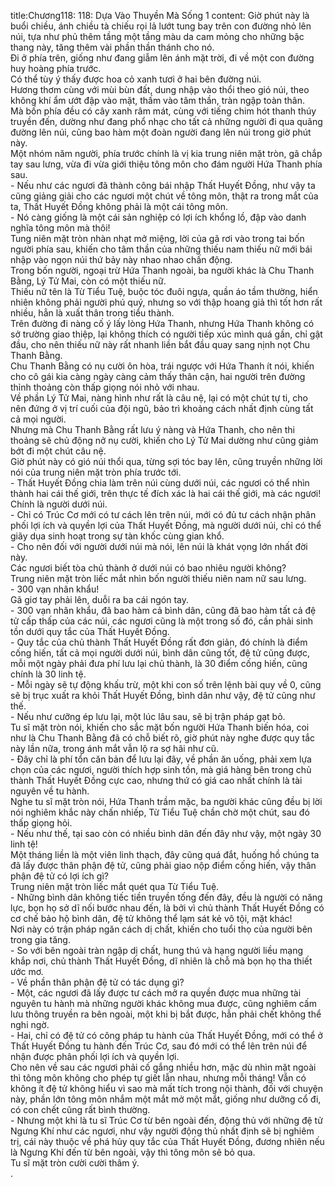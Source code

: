 title:Chương118: 118: Dựa Vào Thuyền Mà Sống 1
content:
Giờ phút này là buổi chiều, ánh chiều tà chiếu rọi lả lướt tung bay trên con đường nhỏ lên núi, tựa như phủ thêm tầng một tầng màu da cam mỏng cho những bậc thang này, tăng thêm vài phần thần thánh cho nó.<br>Đi ở phía trên, giống như đang giẫm lên ánh mặt trời, đi về một con đường huy hoàng phía trước.<br>Có thể tùy ý thấy được hoa cỏ xanh tươi ở hai bên đường núi.<br>Hương thơm cùng với mùi bùn đất, dung nhập vào thổi theo gió núi, theo không khí ẩm ướt đập vào mặt, thấm vào tâm thần, tràn ngập toàn thân.<br>Mà bốn phía đều có cây xanh râm mát, cùng với tiếng chim hót thanh thúy truyền đến, dường như đang phổ nhạc cho tất cả những người đi qua quãng đường lên núi, cũng bao hàm một đoàn người đang lên núi trong giờ phút này.<br>Một nhóm năm người, phía trước chính là vị kia trung niên mặt tròn, gã chắp tay sau lưng, vừa đi vừa giới thiệu tông môn cho đám người Hứa Thanh phía sau.<br>- Nếu như các ngươi đã thành công bái nhập Thất Huyết Đồng, như vậy ta cũng giảng giải cho các ngươi một chút về tông môn, thật ra trong mắt của ta, Thất Huyết Đồng không phải là một cái tông môn.<br>- Nó càng giống là một cái sản nghiệp có lợi ích khổng lồ, đập vào danh nghĩa tông môn mà thôi!<br>Tung niên mặt tròn nhàn nhạt mở miệng, lời của gã rơi vào trong tai bốn người phía sau, khiến cho tâm thần của những thiếu nam thiếu nữ mới bái nhập vào ngọn núi thứ bảy này nhao nhao chấn động.<br>Trong bốn người, ngoại trừ Hứa Thanh ngoài, ba người khác là Chu Thanh Bằng, Lý Tử Mai, còn có một thiếu nữ.<br>Thiếu nữ tên là Từ Tiểu Tuệ, buộc tóc đuôi ngựa, quần áo tầm thường, hiển nhiên không phải người phú quý, nhưng so với thập hoang giả thì tốt hơn rất nhiều, hẳn là xuất thân trong tiểu thành.<br>Trên đường đi nàng cố ý lấy lòng Hứa Thanh, nhưng Hứa Thanh không có sở trường giao thiệp, lại không thích có người tiếp xúc mình quá gần, chỉ gật đầu, cho nên thiếu nữ này rất nhanh liền bắt đầu quay sang nịnh nọt Chu Thanh Bằng.<br>Chu Thanh Bằng có nụ cười ôn hòa, trái ngược với Hứa Thanh ít nói, khiến cho cô gái kia càng ngày càng cảm thấy thân cận, hai người trên đường thỉnh thoảng còn thấp giọng nói nhỏ với nhau.<br>Về phần Lý Tử Mai, nàng hình như rất là câu nệ, lại có một chút tự ti, cho nên đứng ở vị trí cuối của đội ngũ, bảo trì khoảng cách nhất định cùng tất cả mọi người.<br>Nhưng mà Chu Thanh Bằng rất lưu ý nàng và Hứa Thanh, cho nên thi thoảng sẽ chủ động nở nụ cười, khiến cho Lý Tử Mai dường như cũng giảm bớt đi một chút câu nệ.<br>Giờ phút này có gió núi thổi qua, từng sợi tóc bay lên, cũng truyền những lời nói của trung niên mặt tròn phía trước tới.<br>- Thất Huyết Đồng chia làm trên núi cùng dưới núi, các ngươi có thể nhìn thành hai cái thế giới, trên thực tế đích xác là hai cái thế giới, mà các ngươi!<br>Chính là người dưới núi.<br>- Chỉ có Trúc Cơ mới có tư cách lên trên núi, mới có đủ tư cách nhận phân phối lợi ích và quyền lợi của Thất Huyết Đồng, mà người dưới núi, chỉ có thể giãy dụa sinh hoạt trong sự tàn khốc cùng gian khổ.<br>- Cho nên đối với người dưới núi mà nói, lên núi là khát vọng lớn nhất đời này.<br>Các ngươi biết tòa chủ thành ở dưới núi có bao nhiêu người không?<br>Trung niên mặt tròn liếc mắt nhìn bốn người thiếu niên nam nữ sau lưng.<br>- 300 vạn nhân khẩu!<br>Gã giơ tay phải lên, duỗi ra ba cái ngón tay.<br>- 300 vạn nhân khẩu, đã bao hàm cả bình dân, cũng đã bao hàm tất cả đệ tử cấp thấp của các núi, các ngươi cũng là một trong số đó, cần phải sinh tồn dưới quy tắc của Thất Huyết Đồng.<br>- Quy tắc của chủ thành Thất Huyết Đồng rất đơn giản, đó chính là điểm cống hiến, tất cả mọi người dưới núi, bình dân cũng tốt, đệ tử cũng được, mỗi một ngày phải đưa phí lưu lại chủ thành, là 30 điểm cống hiến, cũng chính là 30 linh tệ.<br>- Mỗi ngày sẽ tự động khấu trừ, một khi con số trên lệnh bài quy về 0, cũng sẽ bị trục xuất ra khỏi Thất Huyết Đồng, bình dân như vậy, đệ tử cũng như thế.<br>- Nếu như cưỡng ép lưu lại, một lúc lâu sau, sẽ bị trận pháp gạt bỏ.<br>Tu sĩ mặt tròn nói, khiến cho sắc mặt bốn người Hứa Thanh biến hóa, coi như là Chu Thanh Bằng đã có chỗ biết rõ, giờ phút này nghe được quy tắc này lần nữa, trong ánh mắt vẫn lộ ra sợ hãi như cũ.<br>- Đây chỉ là phí tổn căn bản để lưu lại đây, về phần ăn uống, phải xem lựa chọn của các ngươi, người thích hợp sinh tồn, mà giá hàng bên trong chủ thành Thất Huyết Đồng cực cao, nhưng thứ có giá cao nhất chính là tài nguyên về tu hành.<br>Nghe tu sĩ mặt tròn nói, Hứa Thanh trầm mặc, ba người khác cũng đều bị lời nói nghiêm khắc này chấn nhiếp, Từ Tiểu Tuệ chần chờ một chút, sau đó thấp giọng hỏi.<br>- Nếu như thế, tại sao còn có nhiều bình dân đến đây như vậy, một ngày 30 linh tệ!<br>Một tháng liền là một viên linh thạch, đây cũng quá đắt, huống hồ chúng ta đã lấy được thân phận đệ tử, cũng phải giao nộp điểm cống hiến, vậy thân phận đệ tử có lợi ích gì?<br>Trung niên mặt tròn liếc mắt quét qua Từ Tiểu Tuệ.<br>- Những bình dân không tiếc tiền truyền tống đến đây, đều là người có năng lực, bọn họ sở dĩ nối bước nhau đến, là bởi vì chủ thành Thất Huyết Đồng có cơ chế bảo hộ bình dân, đệ tử không thể lạm sát kẻ vô tội, mặt khác!<br>Nơi này có trận pháp ngăn cách dị chất, khiến cho tuổi thọ của người bên trong gia tăng.<br>- So với bên ngoài tràn ngập dị chất, hung thú và hạng người liều mạng khắp nơi, chủ thành Thất Huyết Đồng, dĩ nhiên là chỗ mà bọn họ tha thiết ước mơ.<br>- Về phần thân phận đệ tử có tác dụng gì?<br>- Một, các ngươi đã lấy được tư cách mở ra quyền được mua những tài nguyên tu hành mà những người khác không mua được, cũng nghiêm cấm lưu thông truyền ra bên ngoài, một khi bị bắt được, hẳn phải chết không thể nghi ngờ.<br>- Hai, chỉ có đệ tử có công pháp tu hành của Thất Huyết Đồng, mới có thể ở Thất Huyết Đồng tu hành đến Trúc Cơ, sau đó mới có thể lên trên núi để nhận được phân phối lợi ích và quyền lợi.<br>Cho nên về sau các ngươi phải cố gắng nhiều hơn, mặc dù nhìn mặt ngoài thì tông môn không cho phép tự giết lẫn nhau, nhưng mỗi tháng! Vẫn có không ít đệ tử không hiểu vì sao mà mất tích trong nội thành, đối với chuyện này, phần lớn tông môn nhắm một mắt mở một mắt, giống như dưỡng cổ đi, có con chết cũng rất bình thường.<br>- Nhưng một khi là tu sĩ Trúc Cơ từ bên ngoài đến, động thủ với những đệ tử Ngưng Khí như các ngươi, như vậy người động thủ nhất định sẽ bị nghiêm trị, cái này thuộc về phá hủy quy tắc của Thất Huyết Đồng, đương nhiên nếu là Ngưng Khí đến từ bên ngoài, vậy thì tông môn sẽ bỏ qua.<br>Tu sĩ mặt tròn cười cười thâm ý.<br>.<br>